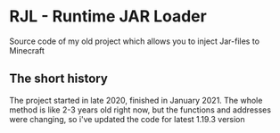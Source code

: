 # RJL - Runtime JAR Loader
Source code of my old project which allows you to inject Jar-files to Minecraft

## The short history
The project started in late 2020, finished in January 2021. The whole method is like 2-3 years old right now, but the functions and addresses were changing, so i've updated the code for latest 1.19.3 version
